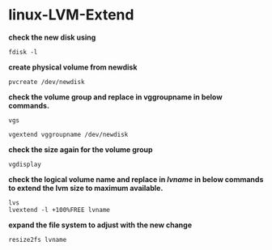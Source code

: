 # linux-LVM-Extend

**check the new disk using** 
```
fdisk -l
```
**create physical volume from newdisk**
   ```
   pvcreate /dev/newdisk
   ```

**check the volume group and replace in vggroupname in below commands.**
   ```
   vgs
    
   vgextend vggroupname /dev/newdisk
   ```

 **check the size again for the volume group**
   ```
   vgdisplay
   ```
   
 **check the logical volume name and replace in *lvname* in below commands to extend the lvm size to maximum available.**
   ```
   lvs
   lvextend -l +100%FREE lvname
   ```
 **expand the file system to adjust with the new change**
   ```
   resize2fs lvname
   ```
